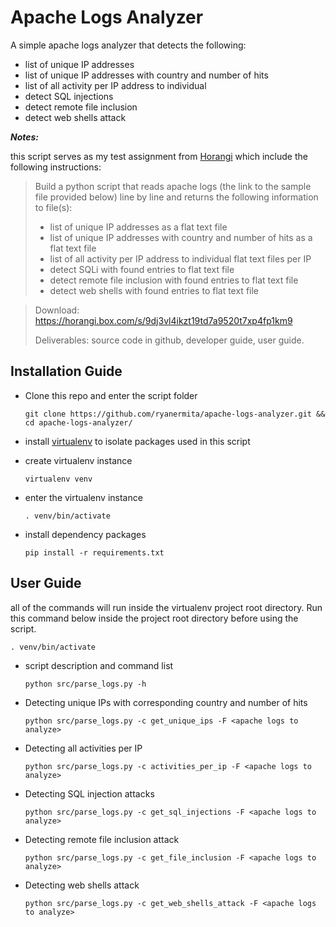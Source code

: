 # Apache Logs Analyzer
A simple apache logs analyzer that detects the following:
* list of unique IP addresses
* list of unique IP addresses with country and number of hits
* list of all activity per IP address to individual
* detect SQL injections
* detect remote file inclusion
* detect web shells attack

***Notes:***

this script serves as my test assignment from [Horangi](https://horangi.com/) which include the following instructions:

> Build a python script that reads apache logs (the link to the sample file provided below) line by line and returns the following information to file(s):
> 
> * list of unique IP addresses as a flat text file
> * list of unique IP addresses with country and number of hits as a flat text file
> * list of all activity per IP address to individual flat text files per IP
> * detect SQLi with found entries to flat text file
> * detect remote file inclusion with found entries to flat text file
> * detect web shells with found entries to flat text file

> Download:
> https://horangi.box.com/s/9dj3vl4ikzt19td7a9520t7xp4fp1km9
> 
> Deliverables: source code in github, developer guide, user guide.


## Installation Guide
* Clone this repo and enter the script folder

  `
  git clone https://github.com/ryanermita/apache-logs-analyzer.git && cd apache-logs-analyzer/
  `

* install [virtualenv](https://virtualenv.pypa.io/en/stable/) to isolate packages used in this script
* create virtualenv instance

  `
  virtualenv venv
  `

* enter the virtualenv instance

  `
  . venv/bin/activate
  `

* install dependency packages

  `
  pip install -r requirements.txt
  `

## User Guide
all of the commands will run inside the virtualenv project root directory.
Run this command below inside the project root directory before using the script.
  
  `
  . venv/bin/activate
  `

* script description and command list

  `
  python src/parse_logs.py -h
  `

* Detecting unique IPs with corresponding country and number of hits

  `
  python src/parse_logs.py -c get_unique_ips -F <apache logs to analyze>
  `

* Detecting all activities per IP

  `
  python src/parse_logs.py -c activities_per_ip -F <apache logs to analyze>
  `

* Detecting SQL injection attacks

  `
  python src/parse_logs.py -c get_sql_injections -F <apache logs to analyze>
  `

* Detecting remote file inclusion attack

  `
  python src/parse_logs.py -c get_file_inclusion -F <apache logs to analyze>
  `

* Detecting web shells attack

  `
  python src/parse_logs.py -c get_web_shells_attack -F <apache logs to analyze>
  `

